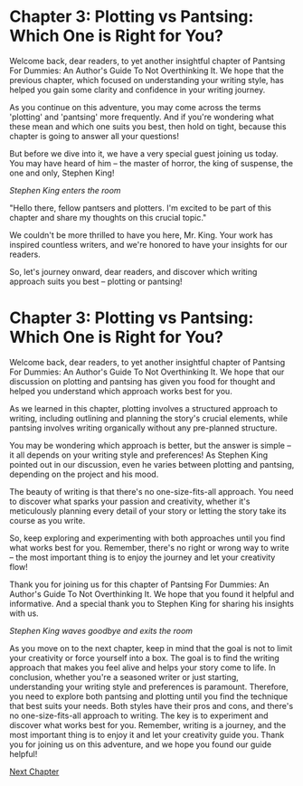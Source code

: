 # Chapter 3: Plotting vs Pantsing: Which One is Right for You?

Welcome back, dear readers, to yet another insightful chapter of Pantsing For Dummies: An Author's Guide To Not Overthinking It. We hope that the previous chapter, which focused on understanding your writing style, has helped you gain some clarity and confidence in your writing journey.

As you continue on this adventure, you may come across the terms 'plotting' and 'pantsing' more frequently. And if you're wondering what these mean and which one suits you best, then hold on tight, because this chapter is going to answer all your questions!

But before we dive into it, we have a very special guest joining us today. You may have heard of him – the master of horror, the king of suspense, the one and only, Stephen King!

*Stephen King enters the room*

"Hello there, fellow pantsers and plotters. I'm excited to be part of this chapter and share my thoughts on this crucial topic."

We couldn't be more thrilled to have you here, Mr. King. Your work has inspired countless writers, and we're honored to have your insights for our readers.

So, let's journey onward, dear readers, and discover which writing approach suits you best – plotting or pantsing!
# Chapter 3: Plotting vs Pantsing: Which One is Right for You?

Welcome back, dear readers, to yet another insightful chapter of Pantsing For Dummies: An Author's Guide To Not Overthinking It. We hope that our discussion on plotting and pantsing has given you food for thought and helped you understand which approach works best for you.

As we learned in this chapter, plotting involves a structured approach to writing, including outlining and planning the story's crucial elements, while pantsing involves writing organically without any pre-planned structure.

You may be wondering which approach is better, but the answer is simple – it all depends on your writing style and preferences! As Stephen King pointed out in our discussion, even he varies between plotting and pantsing, depending on the project and his mood.

The beauty of writing is that there's no one-size-fits-all approach. You need to discover what sparks your passion and creativity, whether it's meticulously planning every detail of your story or letting the story take its course as you write.

So, keep exploring and experimenting with both approaches until you find what works best for you. Remember, there's no right or wrong way to write – the most important thing is to enjoy the journey and let your creativity flow!

Thank you for joining us for this chapter of Pantsing For Dummies: An Author's Guide To Not Overthinking It. We hope that you found it helpful and informative. And a special thank you to Stephen King for sharing his insights with us.

*Stephen King waves goodbye and exits the room*

As you move on to the next chapter, keep in mind that the goal is not to limit your creativity or force yourself into a box. The goal is to find the writing approach that makes you feel alive and helps your story come to life.
In conclusion, whether you're a seasoned writer or just starting, understanding your writing style and preferences is paramount. Therefore, you need to explore both pantsing and plotting until you find the technique that best suits your needs. Both styles have their pros and cons, and there's no one-size-fits-all approach to writing. The key is to experiment and discover what works best for you. Remember, writing is a journey, and the most important thing is to enjoy it and let your creativity guide you. Thank you for joining us on this adventure, and we hope you found our guide helpful!


[Next Chapter](04_Chapter04.md)